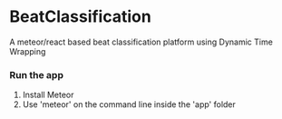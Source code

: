 # BeatClassification
A meteor/react based beat classification platform using Dynamic Time Wrapping

### Run the app

1. Install Meteor
2. Use 'meteor' on the command line inside the 'app' folder
